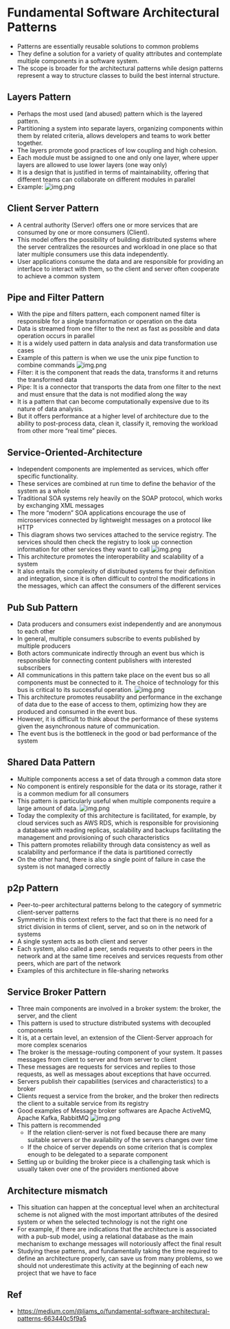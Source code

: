 # Fundamental Software Architectural Patterns
- Patterns are essentially reusable solutions to common problems
- They define a solution for a variety of quality attributes and contemplate multiple components in a software system.
- The scope is broader for the architectural patterns while design patterns represent a way to structure classes to build the best internal structure.
## Layers Pattern
- Perhaps the most used (and abused) pattern which is the layered pattern.
- Partitioning a system into separate layers, organizing components within them by related criteria, allows developers and teams to work better together.
- The layers promote good practices of low coupling and high cohesion.
- Each module must be assigned to one and only one layer, where upper layers are allowed to use lower layers (one way only)
- It is a design that is justified in terms of maintainability, offering that different teams can collaborate on different modules in parallel
- Example:
![img.png](img/layer_pattern.png)
## Client Server Pattern
- A central authority (Server) offers one or more services that are consumed by one or more consumers (Client).
- This model offers the possibility of building distributed systems where the server centralizes the resources and workload in one place so that later multiple consumers use this data independently.
- User applications consume the data and are responsible for providing an interface to interact with them, so the client and server often cooperate to achieve a common system
## Pipe and Filter Pattern
- With the pipe and filters pattern, each component named filter is responsible for a single transformation or operation on the data
- Data is streamed from one filter to the next as fast as possible and data operation occurs in parallel
- It is a widely used pattern in data analysis and data transformation use cases
- Example of this pattern is when we use the unix pipe function to combine commands
![img.png](img/pipe_filter.png)
- Filter: it is the component that reads the data, transforms it and returns the transformed data
- Pipe: It is a connector that transports the data from one filter to the next and must ensure that the data is not modified along the way
- It is a pattern that can become computationally expensive due to its nature of data analysis.
- But it offers performance at a higher level of architecture due to the ability to post-process data, clean it, classify it, removing the workload from other more “real time” pieces.
## Service-Oriented-Architecture
- Independent components are implemented as services, which offer specific functionality.
- These services are combined at run time to define the behavior of the system as a whole
- Traditional SOA systems rely heavily on the SOAP protocol, which works by exchanging XML messages
- The more “modern” SOA applications encourage the use of microservices connected by lightweight messages on a protocol like HTTP
- This diagram shows two services attached to the service registry. The services should then check the registry to look up connection information for other services they want to call
![img.png](img/service_oriented_arc.png)
- This architecture promotes the interoperability and scalability of a system
- It also entails the complexity of distributed systems for their definition and integration, since it is often difficult to control the modifications in the messages, which can affect the consumers of the different services
## Pub Sub Pattern
- Data producers and consumers exist independently and are anonymous to each other
- In general, multiple consumers subscribe to events published by multiple producers
- Both actors communicate indirectly through an event bus which is responsible for connecting content publishers with interested subscribers
- All communications in this pattern take place on the event bus so all components must be connected to it. The choice of technology for this bus is critical to its successful operation.
![img.png](img/pub_sub.png)
- This architecture promotes reusability and performance in the exchange of data due to the ease of access to them, optimizing how they are produced and consumed in the event bus.
- However, it is difficult to think about the performance of these systems given the asynchronous nature of communication.
- The event bus is the bottleneck in the good or bad performance of the system
## Shared Data Pattern
- Multiple components access a set of data through a common data store
- No component is entirely responsible for the data or its storage, rather it is a common medium for all consumers
- This pattern is particularly useful when multiple components require a large amount of data.
![img.png](img/shared_data.png)
- Today the complexity of this architecture is facilitated, for example, by cloud services such as AWS RDS, which is responsible for provisioning a database with reading replicas, scalability and backups facilitating the management and provisioning of such characteristics
- This pattern promotes reliability through data consistency as well as scalability and performance if the data is partitioned correctly
- On the other hand, there is also a single point of failure in case the system is not managed correctly
## p2p Pattern
- Peer-to-peer architectural patterns belong to the category of symmetric client-server patterns
- Symmetric in this context refers to the fact that there is no need for a strict division in terms of client, server, and so on in the network of systems
- A single system acts as both client and server
- Each system, also called a peer, sends requests to other peers in the network and at the same time receives and services requests from other peers, which are part of the network
- Examples of this architecture in file-sharing networks
## Service Broker Pattern
- Three main components are involved in a broker system: the broker, the server, and the client
- This pattern is used to structure distributed systems with decoupled components
- It is, at a certain level, an extension of the Client-Server approach for more complex scenarios
- The broker is the message-routing component of your system. It passes messages from client to server and from server to client
- These messages are requests for services and replies to those requests, as well as messages about exceptions that have occurred.
- Servers publish their capabilities (services and characteristics) to a broker
- Clients request a service from the broker, and the broker then redirects the client to a suitable service from its registry
- Good examples of Message broker softwares are Apache ActiveMQ, Apache Kafka, RabbitMQ
![img.png](img/broker.png)
- This pattern is recommended
  - If the relation client-server is not fixed because there are many suitable servers or the availability of the servers changes over time
  - If the choice of server depends on some criterion that is complex enough to be delegated to a separate component
- Setting up or building the broker piece is a challenging task which is usually taken over one of the providers mentioned above
## Architecture mismatch
- This situation can happen at the conceptual level when an architectural scheme is not aligned with the most important attributes of the desired system or when the selected technology is not the right one
- For example, if there are indications that the architecture is associated with a pub-sub model, using a relational database as the main mechanism to exchange messages will notoriously affect the final result
- Studying these patterns, and fundamentally taking the time required to define an architecture properly, can save us from many problems, so we should not underestimate this activity at the beginning of each new project that we have to face
## Ref
- https://medium.com/@liams_o/fundamental-software-architectural-patterns-663440c5f9a5